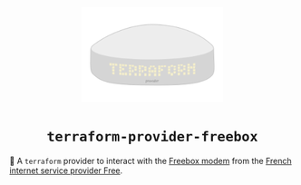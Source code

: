 <div align="center">
<img src="./miscellaneous/logo.svg" width="250"/>
<h1><code>terraform-provider-freebox</code></h1>
</div>

🔌 A `terraform` provider to interact with the [Freebox modem](https://en.wikipedia.org/wiki/Freebox) from the [French internet service provider Free](https://en.wikipedia.org/wiki/Free_(ISP)).

